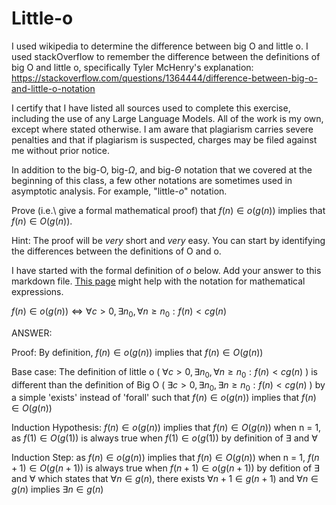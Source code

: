 # Little-o

I used wikipedia to determine the difference between big O and little o. 
I used stackOverflow to remember the difference between the definitions of big O and little o, specifically Tyler McHenry's explanation:
https://stackoverflow.com/questions/1364444/difference-between-big-o-and-little-o-notation

I certify that I have listed all sources used to complete this exercise, including the use
of any Large Language Models. All of the work is my own, except where stated
otherwise. I am aware that plagiarism carries severe penalties and that if plagiarism is
suspected, charges may be filed against me without prior notice.

In addition to the big-O, big-$\Omega$, and big-$\Theta$ notation that
we covered at the beginning of this class, a few other notations are sometimes
used in asymptotic analysis.  For example, "little-$o$" notation.

Prove (i.e.\ give a formal mathematical proof) that $f(n)\in o(g(n))$ implies
that $f(n)\in O(g(n))$.

Hint: The proof will be *very* short and *very* easy. You can start by
identifying the differences between the definitions of O and o.

I have started with the formal definition of $o$ below. Add your answer to this
markdown file. [This
page](https://docs.github.com/en/get-started/writing-on-github/working-with-advanced-formatting/writing-mathematical-expressions)
might help with the notation for mathematical expressions.

$f(n)\in o(g(n)) \iff \forall c>0, \exists n_0, \forall n\ge n_0: f(n) < c g(n)$

ANSWER:

Proof: By definition, $f(n)\in o(g(n))$ implies that $f(n)\in O(g(n))$

Base case: The definition of little o ( $\forall c>0, \exists n_0, \forall n\ge n_0: f(n) < c g(n)$ ) is different than the definition of Big O ( $\exists c>0, \exists n_0, \exists n\ge n_0: f(n) < c g(n)$ ) by a simple 'exists' instead of 'forall' such that $f(n)\in o(g(n))$ implies that $f(n)\in O(g(n))$

Induction Hypothesis: $f(n)\in o(g(n))$ implies that $f(n)\in O(g(n))$ when n = 1, as $f(1)\in O(g(1))$ is always true when $f(1)\in o(g(1))$ by definition of $\exists$ and 
$\forall$

Induction Step: as $f(n)\in o(g(n))$ implies that $f(n)\in O(g(n))$ when n = 1, $f(n+1)\in O(g(n+1))$ is always true when $f(n+1)\in o(g(n+1))$ by defition of $\exists$ and $\forall$ which states that $\forall n \in g(n)$, there exists $\forall n+1 \in g(n+1)$ and $\forall n \in g(n)$ implies $\exists n \in g(n)$

